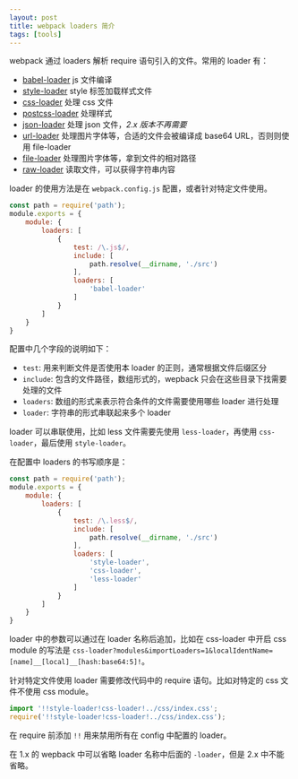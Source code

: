 ```yaml
---
layout: post
title: webpack loaders 简介
tags: [tools]
---
```


webpack 通过 loaders 解析 require 语句引入的文件。常用的 loader 有：

- [babel-loader](https://github.com/babel/babel-loader) js 文件编译
- [style-loader](https://github.com/webpack-contrib/style-loader) style 标签加载样式文件
- [css-loader](https://github.com/webpack-contrib/css-loader) 处理 css 文件
- [postcss-loader](https://github.com/postcss/postcss-loader) 处理样式
- [json-loader](https://github.com/webpack-contrib/json-loader) 处理 json 文件，_2.x 版本不再需要_
- [url-loader](https://github.com/webpack-contrib/url-loader) 处理图片字体等，合适的文件会被编译成 base64 URL，否则则使用 file-loader
- [file-loader](https://github.com/webpack-contrib/file-loader) 处理图片字体等，拿到文件的相对路径
- [raw-loader](https://github.com/webpack-contrib/raw-loader) 读取文件，可以获得字符串内容

loader 的使用方法是在 `webpack.config.js` 配置，或者针对特定文件使用。

```js
const path = require('path');
module.exports = {
    module: {
        loaders: [
            {
                test: /\.js$/,
                include: [
                    path.resolve(__dirname, './src')
                ],
                loaders: [
                    'babel-loader'
                ]
            }
        ]
    }
}
```

配置中几个字段的说明如下：

- `test`: 用来判断文件是否使用本 loader 的正则，通常根据文件后缀区分
- `include`: 包含的文件路径，数组形式的，wepback 只会在这些目录下找需要处理的文件
- `loaders`: 数组的形式来表示符合条件的文件需要使用哪些 loader 进行处理
- `loader`: 字符串的形式串联起来多个 loader

loader 可以串联使用，比如 less 文件需要先使用 `less-loader`，再使用 `css-loader`，最后使用 `style-loader`。

在配置中 loaders 的书写顺序是：

```js
const path = require('path');
module.exports = {
    module: {
        loaders: [
            {
                test: /\.less$/,
                include: [
                    path.resolve(__dirname, './src')
                ],
                loaders: [
                    'style-loader',
                    'css-loader',
                    'less-loader'
                ]
            }
        ]
    }
}
```

loader 中的参数可以通过在 loader 名称后追加，比如在 css-loader 中开启 css module 的写法是 `css-loader?modules&importLoaders=1&localIdentName=[name]__[local]__[hash:base64:5]!`。

针对特定文件使用 loader 需要修改代码中的 require 语句。比如对特定的 css 文件不使用 css module。

```js
import '!!style-loader!css-loader!../css/index.css';
require('!!style-loader!css-loader!../css/index.css');
```

在 require 前添加 `!!` 用来禁用所有在 config 中配置的 loader。

在 1.x 的 wepback 中可以省略 loader 名称中后面的 `-loader`，但是 2.x 中不能省略。
